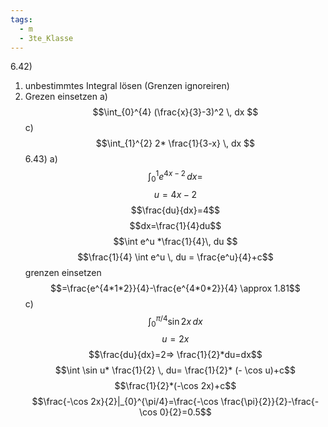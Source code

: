 ```yaml
---
tags:
  - m
  - 3te_Klasse
---
```

6.42)
1) unbestimmtes Integral lösen (Grenzen ignoreiren)
2) Grezen einsetzen
a)
$$\int_{0}^{4} (\frac{x}{3}-3)^2 \, dx $$
c)
$$\int_{1}^{2} 2* \frac{1}{3-x} \, dx $$
6.43)
a)
$$\int_{0}^{1} e^{4x-2} \, dx =$$
$$u=4x-2$$
$$\frac{du}{dx}=4$$
$$dx=\frac{1}{4}du$$
$$\int e^u *\frac{1}{4}\, du $$
$$\frac{1}{4} \int e^u \, du = \frac{e^u}{4}+c$$
grenzen einsetzen
$$=\frac{e^{4*1*2}}{4}-\frac{e^{4*0*2}}{4} \approx 1.81$$
c)
$$\int_{0}^{\pi/4} \sin2x \, dx $$
$$u=2x$$
$$\frac{du}{dx}=2⇒ \frac{1}{2}*du=dx$$
$$\int \sin u* \frac{1}{2} \, du= \frac{1}{2}* (- \cos u)+c$$
$$\frac{1}{2}*(-\cos 2x)+c$$
$$\frac{-\cos 2x}{2}|_{0}^{\pi/4}=\frac{-\cos \frac{\pi}{2}}{2}-\frac{-\cos 0}{2}=0.5$$
